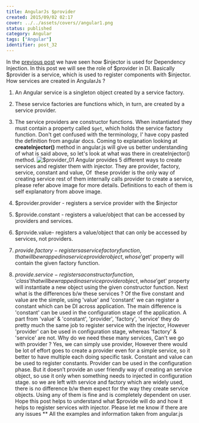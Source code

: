 ```yaml
---
title: AngularJs $provider
created: 2015/09/02 02:17
cover: ../../assets/covers//angular1.png
status: published
category: Angular
tags: ["Angular"]
identifier: post_32
---
```

In the [previous post](https://techanand.wordpress.com/2015/09/01/angularjs-notes-understand-di-injector/) we have seen how $injector is used for Dependency Injection. In this post we will see the role of $provider in DI. Basically $provider is a service, which is used to register components with $injector. How services are created in AngularJs ? 

  1. An Angular service is a singleton object created by a service factory.
  2. These service factories are functions which, in turn, are created by a service provider.
  3. The service providers are constructor functions. When instantiated they must contain a property called `$get`, which holds the service factory function.
Don't get confused with the terminology, I' have copy pasted the definition from angular docs. Coming to explanation looking at **createInjector()** method in angular.js will give us better understanding of what is said above, so let's look at what was there in createInjector() method. ![$provider_01](https://techanand.files.wordpress.com/2015/09/provider_011.jpg) Angular provides 5 different ways to create services and register them with injector. They are provider, factory, service, constant and value, Of  these provider is the only way of creating service rest of them internally calls provider to create a service, please refer above image for more details. Definitions to each of them is self explanatory from above image. 

  1. $provider.provider - registers a service provider with the $injector
  2. $provide.constant - registers a value/object that can be accessed by providers and services.
  3. $provide.value- registers a value/object that can only be accessed by services, not providers.
  4. $provide.factory - registers a service factory function, that will be wrapped in a service provider object, whose '$get' property will contain the given factory function.
  5. $provide.service - registers a constructor function, 'class' that will be wrapped in a service provider object, whose '$get' property will instantiate a new object using the given constructor function.
Next what is the differences b/w these services ? Of the five constant and value are the simple, using 'value' and 'constant' we can register a constant which can be DI across application. The main difference is 'constant' can be used in the configuration stage of the application. A part from 'value' & 'constant', 'provider', 'factory', 'service' they do pretty much the same job to register service with the injector, However 'provider' can be used in configuration stage, whereas 'factory' & 'service' are not. Why do we need these many services, Can't we go with provider ? Yes, we can simply use provider, However there would be lot of effort goes to create a provider even for a simple service, so it better to have multiple each doing specific task. Constant and value can be used to register constants. Provider can be used in the configuration phase. But it doesn’t provide an user friendly way of creating an service object, so use it only when something needs to injected in configuration stage. so we are left with service and factory which are widely used, there is no difference b/w them expect for the way they create service objects. Using any of them is fine and is completely dependent on user. Hope this post helps to understand what $provide will do and how it helps to register services with injector. Please let me know if there are any issues ** All the examples and information taken from angular.js